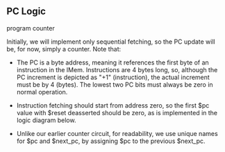
## PC Logic
program counter

Initially, we will implement only sequential fetching, so the PC update will be, for now, simply a counter. Note that:

- The PC is a byte address, meaning it references the first byte of an instruction in the IMem. Instructions are 4 bytes long, so, although the PC increment is depicted as "+1" (instruction), the actual increment must be by 4 (bytes). The lowest two PC bits must always be zero in normal operation.

- Instruction fetching should start from address zero, so the first $pc value with $reset deasserted should be zero, as is implemented in the logic diagram below.

- Unlike our earlier counter circuit, for readability, we use unique names for $pc and $next_pc, by assigning $pc to the previous $next_pc.
 